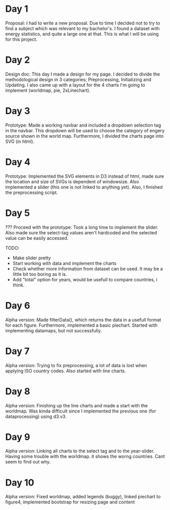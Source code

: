 # Day 1
Proposal: I had to write a new proposal. Due to time I decided not to try to find a subject which was relevant to my bachelor's. I found a dataset with energy statistics, and quite a large one at that. This is what I will be using for this project.


# Day 2
Design doc: This day I made a design for my page. I decided to divide the methodological design in 3 categories; Preprocessing, Initializing and Updating. I also came up with a layout for the 4 charts I'm going to implement (worldmap, pie, 2xLinechart).

# Day 3
Prototype: Made a working navbar and included a dropdown selection tag in the navbar. This dropdown will be used to choose the category of engery source shown in the world map. Furthermore, I divided the charts page into SVG (in html).

# Day 4
Prototype: Implemented the SVG elements in D3 instead of html, made sure the location and size of SVGs is dependent of windowsize. Also implemented a slider (this one is not linked to anything yet). Also, I finished the preprocessing script.

# Day 5
??? Proceed with the prototype: Took a long time to implement the slider. Also made sure the select-tag values aren't hardcoded and the selected value can be easily accessed. 

TODO:
* Make slider pretty
* Start working with data and implement the charts
* Check whether more information from dataset can be used. It may be a little bit too boring as it is.
* Add "total" option for years, would be usefull to compare countries, i think.

# Day 6
Alpha version: Made filterData(), which returns the data in a usefull format for each figure. Furthermore, implemented a basic piechart. Started with implementing datamaps, but not successfully.

# Day 7
Alpha version: Trying to fix preprocessing, a lot of data is lost when applying ISO country codes. Also started with line charts.

# Day 8
Alpha version: Finishing up the line charts and made a start with the worldmap. Was kinda difficult since I implemented the previous one (for dataprocessing) using d3.v3.

# Day 9
Alpha version: Linking all charts to the select tag and to the year-slider. Having some trouble with the worldmap. it shows the worng countries. Cant seem to find out why.

# Day 10
Alpha version: Fixed worldmap, added legends (buggy), linked piechart to figure4, implemented bootstrap for resizing page and content
